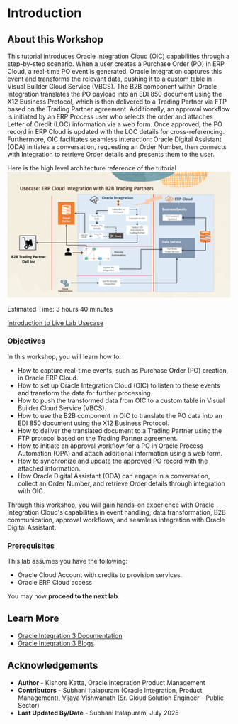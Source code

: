 # Introduction

## About this Workshop

This tutorial introduces Oracle Integration Cloud (OIC) capabilities through a step-by-step scenario. When a user creates a Purchase Order (PO) in ERP Cloud, a real-time PO event is generated. Oracle Integration captures this event and transforms the relevant data, pushing it to a custom table in Visual Builder Cloud Service (VBCS). The B2B component within Oracle Integration translates the PO payload into an EDI 850 document using the X12 Business Protocol, which is then delivered to a Trading Partner via FTP based on the Trading Partner agreement. Additionally, an approval workflow is initiated by an ERP Process user who selects the order and attaches Letter of Credit (LOC) information via a web form. Once approved, the PO record in ERP Cloud is updated with the LOC details for cross-referencing. Furthermore, OIC facilitates seamless interaction: Oracle Digital Assistant (ODA) initiates a conversation, requesting an Order Number, then connects with Integration to retrieve Order details and presents them to the user.

Here is the high level architecture reference of the tutorial
![Usecase Architecture](images/architecture.png)

Estimated Time: 3 hours 40 minutes

[Introduction to Live Lab Usecase](youtube:yW3TEBWkFbg)

### Objectives

In this workshop, you will learn how to:

- How to capture real-time events, such as Purchase Order (PO) creation, in Oracle ERP Cloud.
- How to set up Oracle Integration Cloud (OIC) to listen to these events and transform the data for further processing.
- How to push the transformed data from OIC to a custom table in Visual Builder Cloud Service (VBCS).
- How to use the B2B component in OIC to translate the PO data into an EDI 850 document using the X12 Business Protocol.
- How to deliver the translated document to a Trading Partner using the FTP protocol based on the Trading Partner agreement.
- How to initiate an approval workflow for a PO in Oracle Process Automation (OPA) and attach additional information using a web form.
- How to synchronize and update the approved PO record with the attached information.
- How Oracle Digital Assistant (ODA) can engage in a conversation, collect an Order Number, and retrieve Order details through integration with OIC.

Through this workshop, you will gain hands-on experience with Oracle Integration Cloud's capabilities in event handling, data transformation, B2B communication, approval workflows, and seamless integration with Oracle Digital Assistant.

### Prerequisites

This lab assumes you have the following:
* Oracle Cloud Account with credits to provision services.
* Oracle ERP Cloud access

You may now **proceed to the next lab**.

## Learn More

* [Oracle Integration 3 Documentation](https://docs.oracle.com/en/cloud/paas/application-integration/index.html)
* [Oracle Integration 3 Blogs](https://blogs.oracle.com/integration/)

## Acknowledgements
* **Author** - Kishore Katta, Oracle Integration Product Management
* **Contributors** - Subhani Italapuram (Oracle Integration, Product Management), Vijaya Vishwanath (Sr. Cloud Solution Engineer - Public Sector)
* **Last Updated By/Date** - Subhani Italapuram, July 2025

